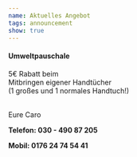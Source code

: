 ```yaml
---
name: Aktuelles Angebot
tags: announcement
show: true
---
```

#### Umweltpauschale

5€ Rabatt beim</br >  Mitbringen eigener Handtücher</br >
(1 großes und 1 normales Handtuch!) </br ></br >

Eure Caro

**Telefon: 030 - 490 87 205</br >**

**Mobil: 0176 24 74 54 41**
</br ></br >